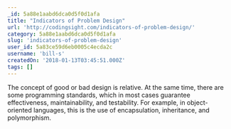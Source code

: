 ```yaml
---
_id: 5a88e1aabd6dca0d5f0d1afa
title: "Indicators of Problem Design"
url: 'http://codingsight.com/indicators-of-problem-design/'
category: 5a88e1aabd6dca0d5f0d1afa
slug: 'indicators-of-problem-design'
user_id: 5a83ce59d6eb0005c4ecda2c
username: 'bill-s'
createdOn: '2018-01-13T03:45:51.000Z'
tags: []
---
```


The concept of good or bad design is relative. At the same time, there are some programming standards, which in most cases guarantee effectiveness, maintainability, and testability. For example, in object-oriented languages, this is the use of encapsulation, inheritance, and polymorphism.
